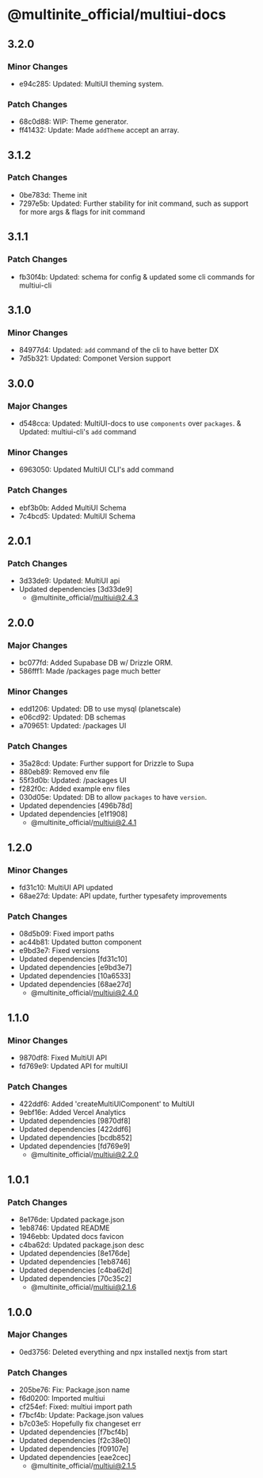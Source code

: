# @multinite_official/multiui-docs

## 3.2.0

### Minor Changes

- e94c285: Updated: MultiUI theming system.

### Patch Changes

- 68c0d88: WIP: Theme generator.
- ff41432: Update: Made `addTheme` accept an array.

## 3.1.2

### Patch Changes

- 0be783d: Theme init
- 7297e5b: Updated: Further stability for init command, such as support for more args & flags for init command

## 3.1.1

### Patch Changes

- fb30f4b: Updated: schema for config & updated some cli commands for multiui-cli

## 3.1.0

### Minor Changes

- 84977d4: Updated: `add` command of the cli to have better DX
- 7d5b321: Updated: Componet Version support

## 3.0.0

### Major Changes

- d548cca: Updated: MultiUI-docs to use `components` over `packages`. & Updated: multiui-cli's `add` command

### Minor Changes

- 6963050: Updated MultiUI CLI's add command

### Patch Changes

- ebf3b0b: Added MultiUI Schema
- 7c4bcd5: Updated: MultiUI Schema

## 2.0.1

### Patch Changes

- 3d33de9: Updated: MultiUI api
- Updated dependencies [3d33de9]
  - @multinite_official/multiui@2.4.3

## 2.0.0

### Major Changes

- bc077fd: Added Supabase DB w/ Drizzle ORM.
- 586fff1: Made /packages page much better

### Minor Changes

- edd1206: Updated: DB to use mysql (planetscale)
- e06cd92: Updated: DB schemas
- a709651: Updated: /packages UI

### Patch Changes

- 35a28cd: Update: Further support for Drizzle to Supa
- 880eb89: Removed env file
- 55f3d0b: Updated: /packages UI
- f282f0c: Added example env files
- 030d05e: Updated: DB to allow `packages` to have `version`.
- Updated dependencies [496b78d]
- Updated dependencies [e1f1908]
  - @multinite_official/multiui@2.4.1

## 1.2.0

### Minor Changes

- fd31c10: MultiUI API updated
- 68ae27d: Update: API update, further typesafety improvements

### Patch Changes

- 08d5b09: Fixed import paths
- ac44b81: Updated button component
- e9bd3e7: Fixed versions
- Updated dependencies [fd31c10]
- Updated dependencies [e9bd3e7]
- Updated dependencies [10a6533]
- Updated dependencies [68ae27d]
  - @multinite_official/multiui@2.4.0

## 1.1.0

### Minor Changes

- 9870df8: Fixed MultiUI API
- fd769e9: Updated API for multiUI

### Patch Changes

- 422ddf6: Added 'createMultiUIComponent' to MultiUI
- 9ebf16e: Added Vercel Analytics
- Updated dependencies [9870df8]
- Updated dependencies [422ddf6]
- Updated dependencies [bcdb852]
- Updated dependencies [fd769e9]
  - @multinite_official/multiui@2.2.0

## 1.0.1

### Patch Changes

- 8e176de: Updated package.json
- 1eb8746: Updated README
- 1946ebb: Updated docs favicon
- c4ba62d: Updated package.json desc
- Updated dependencies [8e176de]
- Updated dependencies [1eb8746]
- Updated dependencies [c4ba62d]
- Updated dependencies [70c35c2]
  - @multinite_official/multiui@2.1.6

## 1.0.0

### Major Changes

- 0ed3756: Deleted everything and npx installed nextjs from start

### Patch Changes

- 205be76: Fix: Package.json name
- f6d0200: Imported multiui
- cf254ef: Fixed: multiui import path
- f7bcf4b: Update: Package.json values
- b7c03e5: Hopefully fix changeset err
- Updated dependencies [f7bcf4b]
- Updated dependencies [f2c38e0]
- Updated dependencies [f09107e]
- Updated dependencies [eae2cec]
  - @multinite_official/multiui@2.1.5
